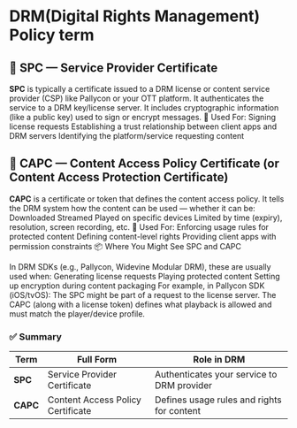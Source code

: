 # DRM(Digital Rights Management) Policy term

## 🔐 SPC — Service Provider Certificate

**SPC** is typically a certificate issued to a DRM license or content service provider (CSP) like Pallycon or your OTT platform.
It authenticates the service to a DRM key/license server.
It includes cryptographic information (like a public key) used to sign or encrypt messages.
🧠 Used For:
Signing license requests
Establishing a trust relationship between client apps and DRM servers
Identifying the platform/service requesting content

## 🔐 CAPC — Content Access Policy Certificate (or Content Access Protection Certificate)

**CAPC** is a certificate or token that defines the content access policy.
It tells the DRM system how the content can be used — whether it can be:
Downloaded
Streamed
Played on specific devices
Limited by time (expiry), resolution, screen recording, etc.
🧠 Used For:
Enforcing usage rules for protected content
Defining content-level rights
Providing client apps with permission constraints
📦 Where You Might See SPC and CAPC

In DRM SDKs (e.g., Pallycon, Widevine Modular DRM), these are usually used when:
Generating license requests
Playing protected content
Setting up encryption during content packaging
For example, in Pallycon SDK (iOS/tvOS):
The SPC might be part of a request to the license server.
The CAPC (along with a license token) defines what playback is allowed and must match the player/device profile.


### ✅ Summary
| Term     | Full Form                         | Role in DRM                                |
| -------- | --------------------------------- | ------------------------------------------ |
| **SPC**  | Service Provider Certificate      | Authenticates your service to DRM provider |
| **CAPC** | Content Access Policy Certificate | Defines usage rules and rights for content |

